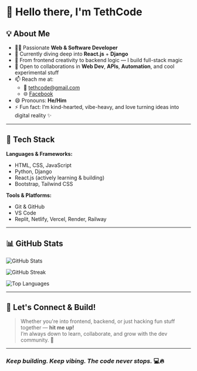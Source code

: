 # 👋 Hello there, I'm **TethCode**

## 💡 About Me

- 👨‍💻 Passionate **Web & Software Developer**
- 🌱 Currently diving deep into **React.js** + **Django**
- 🎨 From frontend creativity to backend logic — I build full-stack magic
- 🤝 Open to collaborations in **Web Dev**, **APIs**, **Automation**, and cool experimental stuff
- 📫 Reach me at:
  - 📧 [tethcode@gmail.com](mailto:tethcode@gmail.com)
  - 🌐 [Facebook](https://www.facebook.com/profile.php?id=61560838653409)
- 😄 Pronouns: **He/Him**
- ⚡ Fun fact: I’m kind-hearted, vibe-heavy, and love turning ideas into digital reality ✨

---

## 🧰 Tech Stack

**Languages & Frameworks:**
- HTML, CSS, JavaScript  
- Python, Django  
- React.js (actively learning & building)  
- Bootstrap, Tailwind CSS

**Tools & Platforms:**
- Git & GitHub  
- VS Code  
- Replit, Netlify, Vercel, Render, Railway

---

## 📊 GitHub Stats

![GitHub Stats](https://images.weserv.nl/?url=github-readme-stats.vercel.app/api%3Fusername%3Dtethcode%26theme%3Dalgolia%26hide_border%3Dfalse%26count_private%3Dtrue)

![GitHub Streak](https://images.weserv.nl/?url=streak-stats.demolab.com%2F%3Fuser%3Dtethcode%26theme%3Ddark%26hide_border%3Dfalse)

![Top Languages](https://images.weserv.nl/?url=github-readme-stats.vercel.app/api/top-langs/%3Fusername%3Dtethcode%26theme%3Dalgolia%26hide_border%3Dfalse%26layout%3Dcompact)

---

## 🤝 Let's Connect & Build!

> Whether you're into frontend, backend, or just hacking fun stuff together — **hit me up!**  
> I’m always down to learn, collaborate, and grow with the dev community. 🚀

---

### _Keep building. Keep vibing. The code never stops._ 💻🔥
